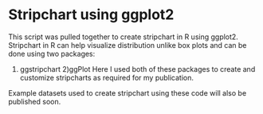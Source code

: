 # Stripchart using ggplot2
 
This script was pulled together to create stripchart in R using ggplot2. Stripchart in R can help visualize distribution unlike box plots and can be done using two packages: 
1) ggstripchart
2)ggPlot
Here I used both of these packages to create and customize stripcharts as required for my publication. 

Example datasets used to create stripchart using these code will also be published soon.
